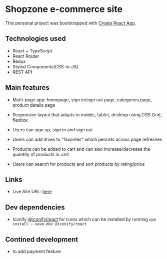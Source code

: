 # Shopzone e-commerce site

This personal project was bootstrapped with [Create React App](https://github.com/facebook/create-react-app).

## Technologies used

- React + TypeScript
- React Router
- Redux
- Styled Components(CSS-in-JS)
- REST API

## Main features

- Multi-page app: homepage, sign in/sign out page, categories page, product details page

- Responsive layout that adapts to mobile, tablet, desktop using CSS Grid, flexbox

- Users can sign up, sign in and sign out

- Users can add itmes to "favorites" which persists across page refreshes

- Products can be added to cart and can also increase/decrease the quantity of products in cart

- Users can search for products and sort products by rating/price
  
## Links
- Live Site URL: [here](https://shopzone-project.netlify.app/)

## Dev dependencies
- Iconify [@iconify/react](https://icon-sets.iconify.design/) for Icons which can be installed by running `npm install --save-dev @iconify/react`

## Contined development
- to add payment feature

